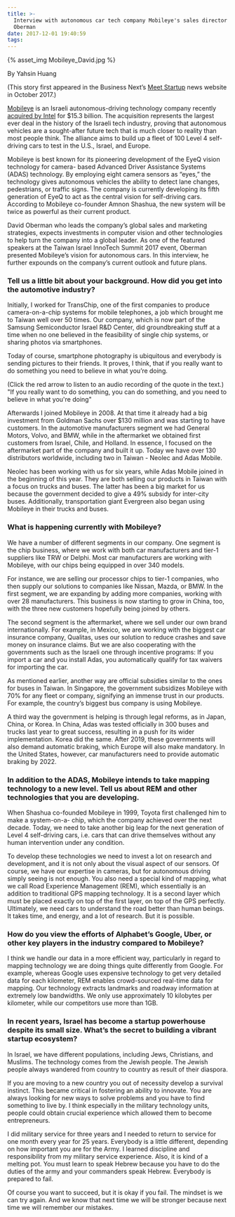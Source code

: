 ```yaml
---
title: >-
  Interview with autonomous car tech company Mobileye's sales director David
  Oberman
date: 2017-12-01 19:40:59
tags:
---
```


<link href='https://cdn.knightlab.com/libs/soundcite/latest/css/player.css' rel='stylesheet' type='text/css'><script type='text/javascript' src='https://cdn.knightlab.com/libs/soundcite/latest/js/soundcite.min.js'></script>

<style>
.soundcite-play:before {
    border-left: 0.75em solid red;
}

.soundcite-pause:before {
    border-left: .75em double red;
}

.soundcite-loaded {background-color: rgba(255, 0, 129, 0.21);}
</style>

{% asset_img Mobileye_David.jpg %}

By Yahsin Huang

(This story first appeared in the Business Next’s [Meet Startup](https://meet.bnext.com.tw/intl/articles/view/41698) news website in October 2017.)

[Mobileye](https://www.mobileye.com/) is an Israeli autonomous-driving technology company recently [acquired by Intel](https://www.nytimes.com/2017/03/13/business/dealbook/intel-mobileye-autonomous-cars-israel.html) for $15.3 billion. The acquisition represents the largest ever deal in the history of the Israeli tech industry, proving that autonomous vehicles are a sought-after future tech that is much closer to reality than most people think. The alliance aims to build up a fleet of 100 Level 4 self-driving cars to test in the U.S., Israel, and Europe.

Mobileye is best known for its pioneering development of the EyeQ vision technology for camera- based Advanced Driver Assistance Systems (ADAS) technology. By employing eight camera sensors as “eyes,” the technology gives autonomous vehicles the ability to detect lane changes, pedestrians, or traffic signs. The company is currently developing its fifth generation of EyeQ to act as the central vision for self-driving cars. According to Mobileye co-founder Amnon Shashua, the new system will be twice as powerful as their current product.

David Oberman who leads the company’s global sales and marketing strategies, expects investments in computer vision and other technologies to help turn the company into a global leader. As one of the featured speakers at the Taiwan Israel InnoTech Summit 2017 event, Oberman presented Mobileye’s vision for autonomous cars. In this interview, he further expounds on the company’s current outlook and future plans.

### Tell us a little bit about your background. How did you get into the automotive industry?

Initially, I worked for TransChip, one of the first companies to produce camera-on-a-chip systems for mobile telephones, a job which brought me to Taiwan well over 50 times. Our company, which is now part of the Samsung Semiconductor Israel R&D Center, did groundbreaking stuff at a time when no one believed in the feasibility of single chip systems, or sharing photos via smartphones.

Today of course, smartphone photography is ubiquitous and everybody is sending pictures to their friends. It proves, I think, that if you really want to do something you need to believe in what you’re doing.

(Click the red arrow to listen to an audio recording of the quote in the text.)
<span class="soundcite" data-id="363469889" data-start="1568" data-end="6745" data-plays="1">"If you really want to do something, you can do something, and you need to believe in what you're doing"</span>

Afterwards I joined Mobileye in 2008. At that time it already had a big investment from Goldman Sachs over $130 million and was starting to have customers. In the automotive manufacturers segment we had General Motors, Volvo, and BMW, while in the aftermarket we obtained first customers from Israel, Chile, and Holland. In essence, I focused on the aftermarket part of the company and built it up. Today we have over 130 distributors worldwide, including two in Taiwan - Neolec and Adas Mobile.

Neolec has been working with us for six years, while Adas Mobile joined in the beginning of this year. They are both selling our products in Taiwan with a focus on trucks and buses. The latter has been a big market for us because the government decided to give a 49% subsidy for inter-city buses. Additionally, transportation giant Evergreen also began using Mobileye in their trucks and buses.

### What is happening currently with Mobileye?

We have a number of different segments in our company. One segment is the chip business, where we work with both car manufacturers and tier-1 suppliers like TRW or Delphi. Most car manufacturers are working with Mobileye, with our chips being equipped in over 340 models.

For instance, we are selling our processor chips to tier-1 companies, who then supply our solutions to companies like Nissan, Mazda, or BMW. In the first segment, we are expanding by adding more companies, working with over 28 manufacturers. This business is now starting to grow in China, too, with the three new customers hopefully being joined by others.

The second segment is the aftermarket, where we sell under our own brand internationally. For example, in Mexico, we are working with the biggest car insurance company, Qualitas, uses our solution to reduce crashes and save money on insurance claims. But we are also cooperating with the governments such as the Israeli one through incentive programs: If you import a car and you install Adas, you automatically qualify for tax waivers for importing the car.

As mentioned earlier, another way are official subsidies similar to the ones for buses in Taiwan. In Singapore, the government subsidizes Mobileye with 70% for any fleet or company, signifying an immense trust in our products. For example, the country’s biggest bus company is using Mobileye.

A third way the government is helping is through legal reforms, as in Japan, China, or Korea. In China, Adas was tested officially in 300 buses and trucks last year to great success, resulting in a push for its wider implementation. Korea did the same. After 2019, these governments will also demand automatic braking, which Europe will also make mandatory. In the United States, however, car manufacturers need to provide automatic braking by 2022.

### In addition to the ADAS, Mobileye intends to take mapping technology to a new level. Tell us about REM and other technologies that you are developing.

When Shashua co-founded Mobileye in 1999, Toyota first challenged him to make a system-on-a- chip, which the company achieved over the next decade. Today, we need to take another big leap for the next generation of Level 4 self-driving cars, i.e. cars that can drive themselves without any human intervention under any condition.

To develop these technologies we need to invest a lot on research and development, and it is not only about the visual aspect of our sensors. Of course, we have our expertise in cameras, but for autonomous driving simply seeing is not enough. You also need a special kind of mapping, what we call Road Experience Management (REM), which essentially is an addition to traditional GPS mapping technology. It is a second layer which must be placed exactly on top of the first layer, on top of the GPS perfectly. Ultimately, we need cars to understand the road better than human beings. It takes time, and energy, and a lot of research. But it is possible.

### How do you view the efforts of Alphabet’s Google, Uber, or other key players in the industry compared to Mobileye?

I think we handle our data in a more efficient way, particularly in regard to mapping technology we are doing things quite differently from Google. For example, whereas Google uses expensive technology to get very detailed data for each kilometer, REM enables crowd-sourced real-time data for mapping. Our technology extracts landmarks and roadway information at extremely low bandwidths. We only use approximately 10 kilobytes per kilometer, while our competitors use more than 1GB.

### In recent years, Israel has become a startup powerhouse despite its small size. What’s the secret to building a vibrant startup ecosystem?

In Israel, we have different populations, including Jews, Christians, and Muslims. The technology comes from the Jewish people. The Jewish people always wandered from country to country as result of their diaspora.

If you are moving to a new country you out of necessity develop a survival instinct. This became critical in fostering an ability to innovate. You are always looking for new ways to solve problems and you have to find something to live by. I think especially in the military technology units, people could obtain crucial experience which allowed them to become entrepreneurs.

I did military service for three years and I needed to return to service for one month every year for 25 years. Everybody is a little different, depending on how important you are for the Army. I learned discipline and responsibility from my military service experience. Also, it is kind of a melting pot. You must learn to speak Hebrew because you have to do the duties of the army and your commanders speak Hebrew. Everybody is prepared to fail.

Of course you want to succeed, but it is okay if you fail. The mindset is we can try again. And we know that next time we will be stronger because next time we will remember our mistakes.